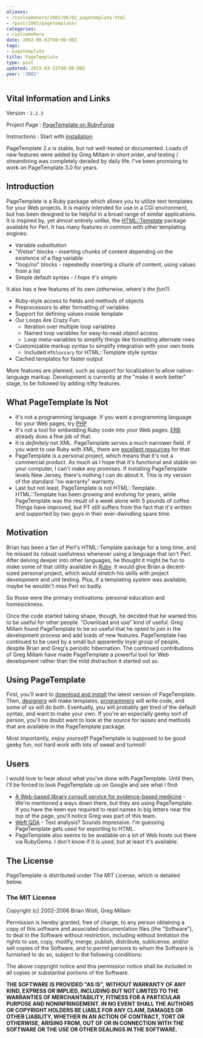 ```yaml
---
aliases:
- /coolnamehere/2002/06/02_pagetemplate.html
- /post/2002/pagetemplate/
categories:
- coolnamehere
date: 2002-06-02T00:00:00Z
tags:
- pagetemplate
title: PageTemplate
type: post
updated: 2015-03-22T00:00:00Z
year: '2002'
---
```

<!--more-->
## Vital Information and Links

Version
: `2.2.3`

Project Page
: [PageTemplate on RubyForge](http://rubyforge.org/projects/pagetemplate)

Instructions
: Start with [installation](/post/2002/getting-it/)

<aside>
PageTemplate 2.x is stable, but not well-tested or documented. Loads of new
features were added by Greg Millam in short order, and testing / streamlining
was completely derailed by daily life. I've been promising to work on 
PageTemplate 3.0 for years.
</aside>

## Introduction

PageTemplate is a Ruby package which allows you to utilize text templates for 
your Web projects. It is mainly intended for use in a CGI environment, but has 
been designed to be helpful in a broad range of similar applications. It is 
inspired by, yet almost entirely unlike, the 
[HTML::Template](http://html-template.sourceforge.net/) package available for 
Perl. It has many features in common with other templating engines:

* Variable substitution
* "if/else" blocks - inserting chunks of content depending on the existence of a flag variable
* "loop/no" blocks - repeatedly inserting a chunk of content, using values from a list
* Simple default syntax - *I hope it's simple*

It also has a few features of its own <em>(otherwise, where's the fun?)</em>.

* Ruby-style access to fields and methods of objects
* Preprocessors to alter formatting of variables
* Support for defining values inside template
* Our Loops Are Crazy Fun:
	* Iteration over multiple loop variables
	* Named loop variables for easy-to-read object access
	* Loop meta-variables to simplify things like formatting alternate rows
* Customizable markup syntax to simplify integration with your own tools
	* Included `HTGlossary` for HTML::Template style syntax
* Cached templates for faster output

More features are planned, such as support for localization to allow 
native-language markup. Development is currently at the "make it work better" 
stage, to be followed by adding nifty features.

## What PageTemplate Is Not
[PHP]: /tags/php/

* It's not a programming language. If you want a programming language for your 
  Web pages, try [PHP][]
* It's not a tool for embedding Ruby code into your Web pages. 
  [ERB][] already does a fine job of that.
* It is *definitely* not XML. PageTemplate serves a much narrower field. If 
  you want to use Ruby with XML, there are [excellent resources][] for that.
* PageTemplate is a personal project, which means that it's not a commercial 
  product. As much as I hope that it's functional and stable on your computer, 
  I can't make any promises. If installing PageTemplate levels New Jersey, 
  there's nothing I can do about it. This is my version of the standard "no 
  warranty" warranty.
* Last but not least, PageTemplate is not HTML::Template. HTML::Template has 
  been growing and evolving for years, while PageTemplate was the result of a 
  week alone with 5 pounds of coffee. Things have improved, but PT still 
  suffers from the fact that it's written and supported by two guys in their 
  ever-dwindling spare time.

[ERB]: http://ruby-doc.org/stdlib-2.4.1/libdoc/erb/rdoc/ERB.html
[excellent resources]: http://www.rubyxml.org/

## Motivation

[Ruby]: /tags/ruby/

Brian has been a fan of Perl's HTML::Template package for a long time, and he 
missed its robust usefulness whenever using a language that isn't Perl. After 
delving deeper into other languages, he thought it might be fun to make some of 
that utility available in [Ruby][].  It would 
give Brian a decent-sized personal project, which would stretch his skills 
with project development and unit testing. Plus, if a templating system was 
available, maybe he wouldn't miss Perl so badly.

So those were the primary motivations: personal education and homesickness.

Once the code started taking shape, though, he decided that he wanted this to 
be useful for other people. "Download and use" kind of useful. Greg Millam 
found PageTemplate to be *so* useful that he opted to join in the development 
process and add loads of new features. PageTemplate has continued to be used 
by a small but apparently loyal group of people, despite Brian and Greg's 
periodic hibernation. The continued contributions of Greg Millam have made 
PageTemplate a powerful tool for Web development rather than the mild 
distraction it started out as.

## Using PageTemplate

[download and install]: /post/2002/getting-it/
[designers]: /post/2002/the-designers-perspective/
[programmers]: /post/2002/the-programmers-perspective/

First, you'll want to [download and install][] the latest version 
of PageTemplate. Then, [designers][] will make templates, 
[programmers][] will write code, and some of us will do 
both. Eventually, you will probably get tired of the default syntax, and want 
to make your own. If you're an especially geeky sort of person, you'll no 
doubt want to look at the source for lasses and methods 
that are available in the PageTemplate package.

Most importantly, *enjoy yourself!* PageTemplate is supposed to be good geeky 
fun, not hard work with lots of sweat and turmoil!

## Users

I would love to hear about what you've done with PageTemplate.
Until then, I'll be forced to look PageTemplate up on Google 
and see what I find:

* [A Web-based library consult service for evidence-based 
  medicine](http://www.pubmedcentral.nih.gov/articlerender.fcgi?artid=1484475) - 
  We're mentioned a ways down there, but they are using PageTemplate. If you 
  have the keen eye required to read names in big letters near the top of the 
  page, you'll notice Greg was part of this team.
* [Weft QDA](http://www.pressure.to/qda/) - Text analysis? Sounds impressive. 
  I'm guessing PageTemplate gets used for exporting to HTML.
* PageTemplate also seems to be available on a lot of Web hosts out there via 
  RubyGems. I don't know if it is *used*, but at least it's available.

## The License

PageTemplate is distributed under The MIT License, which is detailed below.

### The MIT License

Copyright (c) 2002-2006 Brian Wisti, Greg Millam

Permission is hereby granted, free of charge, to any person obtaining a copy of this software and associated documentation files (the "Software"), to deal in the Software without restriction, including without limitation the rights to use, copy, modify, merge, publish, distribute, sublicense, and/or sell copies of the Software, and to permit persons to whom the Software is furnished to do so, subject to the following conditions:

The above copyright notice and this permission notice shall be included in all copies or substantial portions of the Software.

<strong>
THE SOFTWARE IS PROVIDED "AS IS", WITHOUT WARRANTY OF ANY KIND, EXPRESS OR IMPLIED, INCLUDING BUT NOT LIMITED TO THE WARRANTIES OF MERCHANTABILITY, FITNESS FOR A PARTICULAR PURPOSE AND NONINFRINGEMENT. IN NO EVENT SHALL THE AUTHORS OR COPYRIGHT HOLDERS BE LIABLE FOR ANY CLAIM, DAMAGES OR OTHER LIABILITY, WHETHER IN AN ACTION OF CONTRACT, TORT OR OTHERWISE, ARISING FROM, OUT OF OR IN CONNECTION WITH THE SOFTWARE OR THE USE OR OTHER DEALINGS IN THE SOFTWARE.
</strong>


